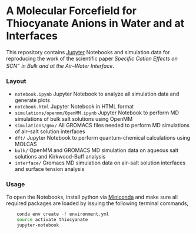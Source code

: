 # A Molecular Forcefield for Thiocyanate Anions in Water and at Interfaces

This repository contains [Jupyter](http://jupyter.org) Notebooks and simulation data for reproducing the work of the scientific paper _Specific Cation Effects on SCN$^-$ in Bulk and at the Air–Water Interface_.

### Layout

- `notebook.ipynb` Jupyter Notebook to analyze all simulation data and generate plots
- `notebook.html` Jupyter Notebook in HTML format 
- `simulations/openmm/OpenMM.ipynb` Jupyter Notebook to perform MD simulations of bulk salt solutions using OpenMM
- `simulations/gmx/` All GROMACS files needed to perform MD simulations of air–salt solution interfaces  
- `dft/` Jupyter Notebook to perform quantum-chemical calculations using MOLCAS
- `bulk/` OpenMM and GROMACS MD simulation data on aqueous salt solutions and Kirkwood-Buff analysis
- `interface/` Gromacs MD simulation data on air–salt solution interfaces and surface tension analysis

### Usage

To open the Notebooks, install python via [Miniconda](https://conda.io/miniconda.html) and make sure all required packages are loaded
by issuing the following terminal commands,

```bash
    conda env create -f environment.yml
    source activate thiocyanate
    jupyter-notebook
```
